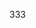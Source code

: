 333

<!--

English | [简体中文](https://github.com/alibaba/hooks/blob/master/README.zh-CN.md)

# ahooks

React Hooks Library.

[![NPM version][image-1]][1] [![NPM downloads][image-2]][2]

## 📚 Documentation

- [English](https://ahooks.js.org/)
- [中文](https://ahooks.js.org/zh-CN/)

## ✨ Features

- Easy to learn and use.
- Contains a wealth of advanced Hooks that are refined from the app.
- Contains a wealth of basic Hooks.
- Written in TypeScript with predictable static types.

## 📦 Install

```
npm i ahooks --save
```

## 🔨 Usage

```typescript
import { useRequest } from 'ahooks';
```

## Core Team

<table>
  <tbody>
    <tr>
      <td align="center">
        <a target="_blank" href="https://github.com/alibaba/ice">
          <img
            width="32"
            src="https://img.alicdn.com/tfs/TB1Jd.tb79l0K4jSZFKXXXFjpXa-482-264.png"
          />
          <br>
          <strong>ice</strong>
        </a>
      </td>
      <td align="center">
        <a target="_blank" href="https://github.com/umijs/umi">
          <img
            width="32"
            style="vertical-align: -0.32em; margin-right: 8px;"
            src="https://img.alicdn.com/tfs/TB1fhqaLAT2gK0jSZFkXXcIQFXa-132-130.png"
          />
          <br>
          <strong>umi</strong>
        </a>
      </td>
       <td align="center">
        <a target="_blank" href="https://www.alisports.com/">
          <img
            width="32"
            style="vertical-align: -0.32em; margin-right: 8px;"
            src="https://gw.alicdn.com/tfs/TB13XKjLuL2gK0jSZFmXXc7iXXa-205-59.png"
          />
          <br>
          <strong>Alisports</strong>
        </a>
      </td>
    </tr>
  </tbody>
</table>

## 🤝 Contributing

```
$ git clone git@github.com:alibaba/hooks.git
$ cd hooks
$ npm run init
$ npm start
```

Open your browser and visit http://127.0.0.1:8001 , see more at Development.

We welcome all contributions, please read our [CONTRIBUTING.MD](https://github.com/alibaba/hooks/blob/master/CONTRIBUTING.MD) first, let's build a better hooks library together.

## 👥 Discuss

<img src="https://raw.githubusercontent.com/alibaba/hooks/master/dingtalk.jpg" width="300" />

## ✅ License

[MIT](https://github.com/alibaba/hooks/blob/master/LICENSE)

[1]: https://www.npmjs.com/package/ahooks
[2]: https://npmjs.org/package/ahooks
[image-1]: https://img.shields.io/npm/v/ahooks.svg?style=flat
[image-2]: https://img.shields.io/npm/dm/ahooks.svg?style=flat

-->
